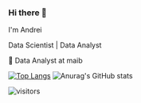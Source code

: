 ### Hi there 👋

I'm Andrei

Data Scientist | Data Analyst

💼 Data Analyst at maib

[![Top Langs](https://github-readme-stats.vercel.app/api/top-langs/?username=DonErhan)](https://github.com/anuraghazra/github-readme-stats)
![Anurag's GitHub stats](https://github-readme-stats.vercel.app/api?username=DonErhan&show_icons=true&theme=radical)
<!--
**DonErhan/DonErhan** is a ✨ _special_ ✨ repository because its `README.md` (this file) appears on your GitHub profile.

Here are some ideas to get you started:

- 🔭 I’m currently working on ...
- 🌱 I’m currently learning ...
- 👯 I’m looking to collaborate on ...
- 🤔 I’m looking for help with ...
- 💬 Ask me about ...
- 📫 How to reach me: ...
- 😄 Pronouns: ...
- ⚡ Fun fact: ...
-->
![visitors](https://visitor-badge.laobi.icu/badge?page_id=page.id)
